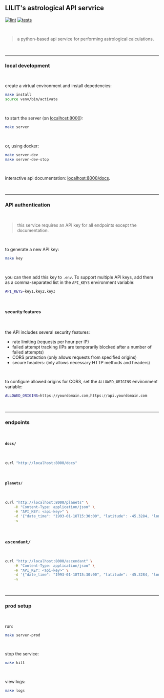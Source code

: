 ## LILIT's astrological API servrice
[![lint](https://github.com/lilit-org/service-astro/actions/workflows/lint.yml/badge.svg)](https://github.com/lilit-org/service-astro/actions/workflows/lint.yml)
[![tests](https://github.com/lilit-org/service-astro/actions/workflows/tests.yml/badge.svg)](https://github.com/lilit-org/service-astro/actions/workflows/tests.yml)

<br>

> a python-based api service for performing astrological calculations.

<br>

---

### local development

<br>

create a virtual environment and install depedencies:

```bash
make install
source venv/bin/activate
```

<br>

to start the server (on [localhost:8000](http://localhost:8000)):

```bash
make server
```

<br>

or, using docker:

```bash
make server-dev
make server-dev-stop
```

<br>

interactive api documentation: [localhost:8000/docs](http://localhost:8000/docs).

<br>

---

### API authentication

<br>

> this service requires an API key for all endpoints except the documentation. 

<br>

to generate a new API key:

```bash
make key
```

<br>

you can then add this key to `.env`. To support multiple API keys, add them as a comma-separated list in the `API_KEYS` environment variable:

```bash
API_KEYS=key1,key2,key3
```

<br>

#### security features

<br>

the API includes several security features:

- rate limiting (requests per hour per IP)
- failed attempt tracking (IPs are temporarily blocked after a number of failed attempts)
- CORS protection (only allows requests from specified origins)
- secure headers: (inly allows necessary HTTP methods and headers)

<br>

to configure allowed origins for CORS, set the `ALLOWED_ORIGINS` environment variable:

```bash
ALLOWED_ORIGINS=https://yourdomain.com,https://api.yourdomain.com
```

<br>

---

### endpoints

<br>

#### `docs/`

<br>

```bash
curl "http://localhost:8000/docs"
```    

<br>

#### `planets/`

<br>

```bash
curl "http://localhost:8000/planets" \
    -H "Content-Type: application/json" \
    -H "API_KEY: <api-key>" \
    -d '{"date_time": "1993-01-18T15:30:00", "latitude": -45.3284, "longitude": -29.2733}' \
    -v
```    

<br>

### `ascendant/`

<br>

```bash
curl "http://localhost:8000/ascendant" \
    -H "Content-Type: application/json" \
    -H "API_KEY: <api-key>" \
    -d '{"date_time": "1993-01-18T15:30:00", "latitude": -45.3284, "longitude": -29.2733}' \
    -v
```

<br>

---

### prod setup

<br>

run:

```bash
make server-prod
```

<br>

stop the service:

```bash
make kill
```

<br>

view logs:

```bash
make logs
```
